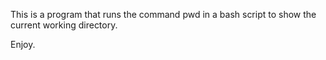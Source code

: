 This is a program that runs the command pwd in a bash script to show the
current working directory.

Enjoy.
